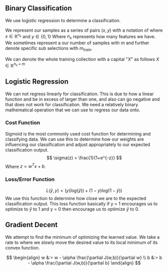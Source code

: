 ## Binary Classification 
We use logistic regression to determine a classification. 

We represent our samples as a series of pairs $(x, y)$ with a notation of where $x \in \mathbb{R}^{n_x}$ and $y \in \{0,1\}$ 
Where $n_x$ represents how many features we have. We sometimes represent a our number of samples with $m$ and further denote specific sub selections with $m_{train}$.

We can denote the whole training collection with a capital "$X$" as follows $X \in \mathbb{R}^{n_x\times m}$ 

## Logistic Regression
We can not regress linearly for classification. This is due to how a linear function and be in excess of larger than one, and also can go negative and that does not work for classification. We need a relatively binary mathematical operation that we can use to regress our data onto.

### Cost Function
Sigmoid is the most commonly used cost function for determining and classifying data. We can use this to determine how our weights are influencing our classification and adjust appropriately to our expected classification output.
$$
\sigma(z) = \frac{1}{1+e^{-z}}
$$
Where $z = w^T x + b$.

### Loss/Error Function
$$
L(\hat{y},y)=(y(log(\hat{y})) + (1-y)log(1-\hat{y}))
$$
We use this function to determine how close we are to the expected classification output. This loss function basically if y = 1 encourages us to optimize to $\hat{y}$ to 1 and y = 0 then encourage us to optimize $\hat{y}$ to 0.

## Gradient Decent
We attempt to find the minimum of optimizing the learned value. We take a rate to where we slowly move the desired value to its local minimum of its convex function.

$$
\begin{align}
w &:= w - \alpha \frac{\partial J(w,b)}{\partial w} \\
b &:= b - \alpha \frac{\partial J(w,b)}{\partial b}
\end{align}
$$

